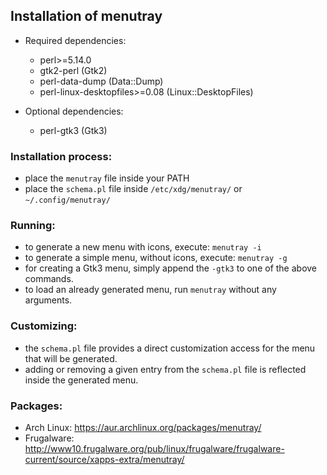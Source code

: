 ## Installation of menutray

* Required dependencies:

    - perl>=5.14.0
    - gtk2-perl (Gtk2)
    - perl-data-dump (Data::Dump)
    - perl-linux-desktopfiles>=0.08 (Linux::DesktopFiles)

* Optional dependencies:
    - perl-gtk3 (Gtk3)


### Installation process:

- place the `menutray` file inside your PATH
- place the `schema.pl` file inside `/etc/xdg/menutray/` or `~/.config/menutray/`

### Running:

- to generate a new menu with icons, execute: `menutray -i`
- to generate a simple menu, without icons, execute: `menutray -g`
- for creating a Gtk3 menu, simply append the `-gtk3` to one of the above commands.
- to load an already generated menu, run `menutray` without any arguments.


### Customizing:

- the `schema.pl` file provides a direct customization access for the menu that will be generated.
- adding or removing a given entry from the `schema.pl` file is reflected inside the generated menu.

### Packages:

- Arch Linux: https://aur.archlinux.org/packages/menutray/
- Frugalware: http://www10.frugalware.org/pub/linux/frugalware/frugalware-current/source/xapps-extra/menutray/
